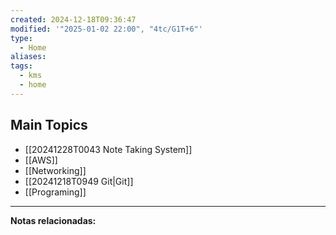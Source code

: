 ```yaml
---
created: 2024-12-18T09:36:47
modified: '"2025-01-02 22:00", "4tc/G1T+6"'
type:
  - Home
aliases: 
tags:
  - kms
  - home
---
```

## Main Topics

- [[20241228T0043 Note Taking System]]
- [[AWS]]
- [[Networking]]
- [[20241218T0949 Git|Git]]
- [[Programing]]


--- 
 **Notas relacionadas:**

